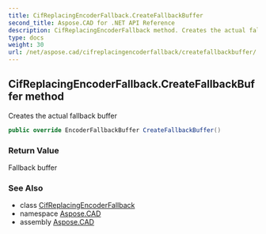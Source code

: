 ```yaml
---
title: CifReplacingEncoderFallback.CreateFallbackBuffer
second_title: Aspose.CAD for .NET API Reference
description: CifReplacingEncoderFallback method. Creates the actual fallback buffer
type: docs
weight: 30
url: /net/aspose.cad/cifreplacingencoderfallback/createfallbackbuffer/
---
```

## CifReplacingEncoderFallback.CreateFallbackBuffer method

Creates the actual fallback buffer

```csharp
public override EncoderFallbackBuffer CreateFallbackBuffer()
```

### Return Value

Fallback buffer

### See Also

* class [CifReplacingEncoderFallback](../)
* namespace [Aspose.CAD](../../cifreplacingencoderfallback/)
* assembly [Aspose.CAD](../../../)


